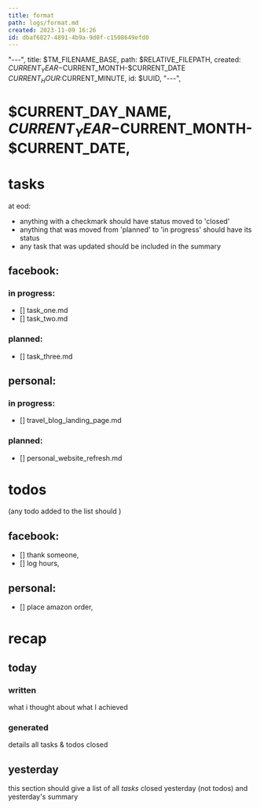 ```yaml
---
title: format
path: logs/format.md
created: 2023-11-09 16:26
id: dbaf6827-4891-4b9a-9d0f-c1508649efd0
---
```


"---",
title: $TM_FILENAME_BASE,
path: $RELATIVE_FILEPATH,
created: $CURRENT_YEAR-$CURRENT_MONTH-$CURRENT_DATE $CURRENT_HOUR:$CURRENT_MINUTE,
id: $UUID,
"---",

# $CURRENT_DAY_NAME, $CURRENT_YEAR-$CURRENT_MONTH-$CURRENT_DATE,

# tasks

at eod:

- anything with a checkmark should have status moved to 'closed'
- anything that was moved from 'planned' to 'in progress' should have its status
- any task that was updated should be included in the summary

## facebook:

### in progress:

- [] task_one.md
- [] task_two.md

### planned:

- [] task_three.md

## personal:

### in progress:

- [] travel_blog_landing_page.md

### planned:

- [] personal_website_refresh.md

# todos

(any todo added to the list should )

## facebook:

- [] thank someone,
- [] log hours,

## personal:

- [] place amazon order,

# recap

## today

### written

what i thought about what I achieved

### generated

details all tasks & todos closed

## yesterday

this section should give a list of all _tasks_ closed yesterday (not todos) and yesterday's summary
